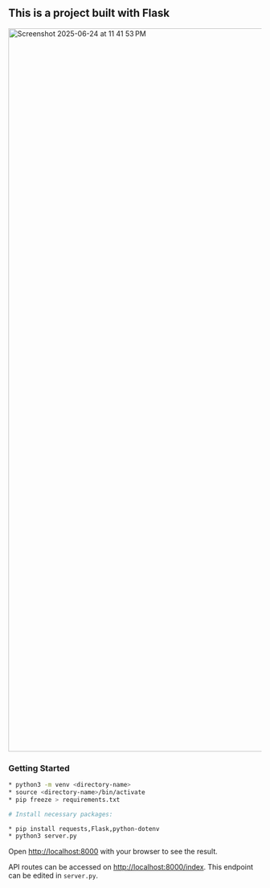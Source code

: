 ## This is a project built with Flask

<img width="1440" alt="Screenshot 2025-06-24 at 11 41 53 PM" src="https://github.com/user-attachments/assets/5d9d9941-b589-41fa-8b7d-c09e8de9a154" />

### Getting Started

```bash
* python3 -m venv <directory-name>
* source <directory-name>/bin/activate
* pip freeze > requirements.txt

# Install necessary packages:

* pip install requests,Flask,python-dotenv
* python3 server.py
```

Open [http://localhost:8000](http://localhost:8000) with your browser to see the result.

API routes can be accessed on [http://localhost:8000/index](http://localhost:3000/index). This endpoint can be edited in `server.py`.
